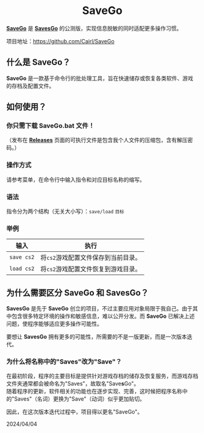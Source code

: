 <h1 align="center">SaveGo</h1>

[**SaveGo**](https://github.com/Cairl/SaveGo) 是 [**SavesGo**](https://github.com/Cairl/SavesGo) 的公测版，实现信息脱敏的同时适配更多操作习惯。

项目地址：https://github.com/Cairl/SaveGo

## 什么是 SaveGo？

**SaveGo** 是一款基于命令行的批处理工具，旨在快速储存或恢复各类软件、游戏的存档及配置文件。

## 如何使用？

### 你只需下载 **SaveGo.bat** 文件！

（发布在 [**Releases**](https://github.com/Cairl/SaveGo/releases) 页面的可执行文件是包含我个人文件的压缩包，含有解压密码。）

### 操作方式
请参考菜单，在命令行中输入指令和对应目标名称的缩写。

### 语法
指令分为两个结构（无关大小写）：`save/load` `目标`

### 举例

|输入|执行|
|---|---|
| `save cs2` | 将`cs2`游戏配置文件保存到当前目录。 |
| `load cs2` | 将`cs2`游戏配置文件恢复到游戏目录。 |

## 为什么需要区分 SaveGo 和 SavesGo？

**SavesGo** 是先于 **SaveGo** 创立的项目，不过主要应用对象局限于我自己。由于其中包含很多特定环境的操作和敏感信息，难以公开分发。而 **SaveGo** 已解决上述问题，使程序能够适应更多操作可能性。

要想让 **SavesGo** 拥有更多的可能性，所需要的不是一版更新，而是一次版本迭代。

### 为什么将名称中的"Saves"改为"Save"？

在最初阶段，程序的主要目标是提供针对游戏存档的储存及恢复服务，而游戏存档文件夹通常都会被命名为"Saves"，故取名"Save**s**Go"。\
随着程序的更新，软件相关的功能也在逐步实现、完善，这时候把程序名称中的"Saves"（名词）更换为"Save"（动词）似乎更加贴切。

因此，在这次版本迭代过程中，项目得以更名"SaveGo"。

2024/04/04
